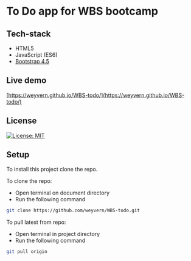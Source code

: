 # To Do app for WBS bootcamp

## Tech-stack

- HTML5
- JavaScript (ES6)
- [Bootstrap 4.5](https://getbootstrap.com/)

## Live demo

[https://weyvern.github.io/WBS-todo/](https://weyvern.github.io/WBS-todo/)

## License

[![License: MIT](https://img.shields.io/badge/License-MIT-yellow.svg)](https://opensource.org/licenses/MIT)

## Setup

To install this project clone the repo.

To clone the repo:

- Open terminal on document directory
- Run the following command

```bash
git clone https://github.com/weyvern/WBS-todo.git
```

To pull latest from repo:

- Open terminal in project directory
- Run the following command

```bash
git pull origin
```
